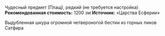 Чудесный предмет (Плащ), редкий (не требуется настройка)
**Рекомендованная стоимость:** 1200 зм
**Источник:** «Царства Есферии»

Выдубленная шкура огромной четвероногой бестии из горных пиков Сатфира 